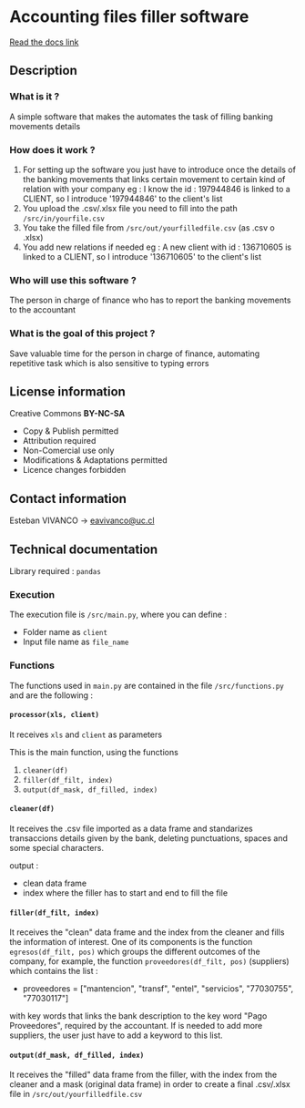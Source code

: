 # Accounting files filler software

[Read the docs link](https://readthedocs.org/projects/eavivanco-logiciel-socle-rtd/)

## Description

### What is it ?

A simple software that makes the automates the task of filling banking movements details

### How does it work ?

1. For setting up the software you just have to introduce once the details of the banking movements that links certain movement to certain kind of relation with your company
eg : I know the id : 197944846 is linked to a CLIENT, so I introduce '197944846' to the client's list
2. You upload the .csv/.xlsx file you need to fill into the path ```/src/in/yourfile.csv```
3. You take the filled file from ```/src/out/yourfilledfile.csv``` (as .csv o .xlsx)
4. You add new relations if needed
eg : A new client with id : 136710605 is linked to a CLIENT, so I introduce '136710605' to the client's list

### Who will use this software ?

The person in charge of finance who has to report the banking movements to the accountant

### What is the goal of this project ?

Save valuable time for the person in charge of finance, automating repetitive task which is also sensitive to typing errors

## License information

Creative Commons **BY-NC-SA**

- Copy & Publish permitted 
- Attribution required
- Non-Comercial use only
- Modifications & Adaptations permitted
- Licence changes forbidden

## Contact information

Esteban VIVANCO -> eavivanco@uc.cl

## Technical documentation

Library required : ```pandas```

### Execution

The execution file is ```/src/main.py```, where you can define :
- Folder name as ```client```
- Input file name as ```file_name```

### Functions

The functions used in ```main.py``` are contained in the file ```/src/functions.py``` and are the following :

#### ```processor(xls, client)```

It receives ```xls``` and ```client``` as parameters 

This is the main function, using the functions 
1. ```cleaner(df)```
2. ```filler(df_filt, index)```
3. ```output(df_mask, df_filled, index)```

#### ```cleaner(df)```

It receives the .csv file imported as a data frame and standarizes transaccions details given by the bank, deleting punctuations, spaces and some special characters.

output : 
- clean data frame
- index where the filler has to start and end to fill the file

#### ```filler(df_filt, index)```

It receives the "clean" data frame and the index from the cleaner and fills the information of interest. One of its components is the function ```egresos(df_filt, pos)``` which groups the different outcomes of the company, for 
example, the function ```proveedores(df_filt, pos)``` (suppliers) which contains the list :

- proveedores = ["mantencion", "transf", "entel", "servicios", "77030755", "77030117"]

with key words that links the bank description to the key word "Pago Proveedores", required by the accountant. If is needed to add more suppliers, the user just have to add a keyword to this list.

#### ```output(df_mask, df_filled, index)```

It receives the "filled" data frame from the filler, with the index from the cleaner and a mask (original data frame) in order to create a final .csv/.xlsx file in ```/src/out/yourfilledfile.csv```